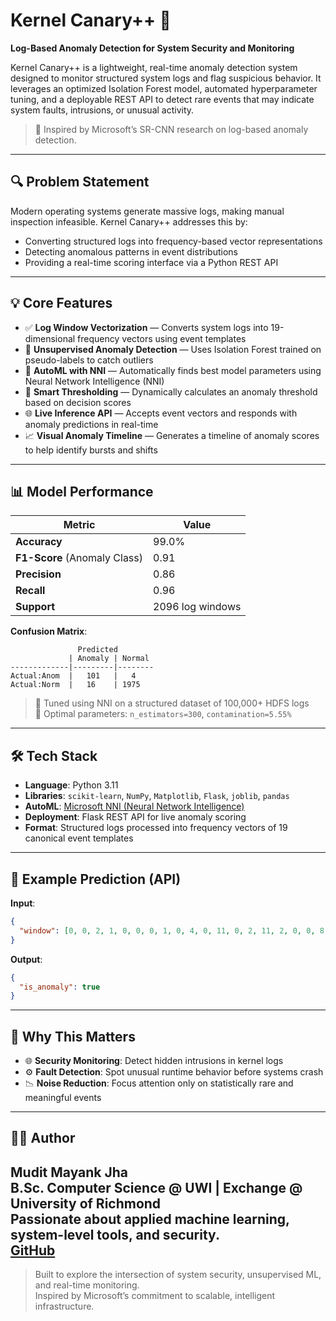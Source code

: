 # Kernel Canary++ 🐧  
**Log-Based Anomaly Detection for System Security and Monitoring**

Kernel Canary++ is a lightweight, real-time anomaly detection system designed to monitor structured system logs and flag suspicious behavior. It leverages an optimized Isolation Forest model, automated hyperparameter tuning, and a deployable REST API to detect rare events that may indicate system faults, intrusions, or unusual activity.

> 🧠 Inspired by Microsoft’s SR-CNN research on log-based anomaly detection.

---

## 🔍 Problem Statement

Modern operating systems generate massive logs, making manual inspection infeasible. Kernel Canary++ addresses this by:
- Converting structured logs into frequency-based vector representations
- Detecting anomalous patterns in event distributions
- Providing a real-time scoring interface via a Python REST API

---

## 💡 Core Features

- ✅ **Log Window Vectorization** — Converts system logs into 19-dimensional frequency vectors using event templates
- 🤖 **Unsupervised Anomaly Detection** — Uses Isolation Forest trained on pseudo-labels to catch outliers
- 🔧 **AutoML with NNI** — Automatically finds best model parameters using Neural Network Intelligence (NNI)
- 🧠 **Smart Thresholding** — Dynamically calculates an anomaly threshold based on decision scores
- 🌐 **Live Inference API** — Accepts event vectors and responds with anomaly predictions in real-time
- 📈 **Visual Anomaly Timeline** — Generates a timeline of anomaly scores to help identify bursts and shifts

---

## 📊 Model Performance

| Metric        | Value     |
|---------------|-----------|
| **Accuracy**  | 99.0%     |
| **F1-Score** (Anomaly Class) | 0.91 |
| **Precision** | 0.86      |
| **Recall**    | 0.96      |
| **Support**   | 2096 log windows |

**Confusion Matrix**:
```
               Predicted
             | Anomaly | Normal
-------------|---------|--------
Actual:Anom  |   101   |   4
Actual:Norm  |   16    | 1975
```

> 📌 Tuned using NNI on a structured dataset of 100,000+ HDFS logs  
> 🎯 Optimal parameters: `n_estimators=300`, `contamination=5.55%`

---

## 🛠️ Tech Stack

- **Language**: Python 3.11
- **Libraries**: `scikit-learn`, `NumPy`, `Matplotlib`, `Flask`, `joblib`, `pandas`
- **AutoML**: [Microsoft NNI (Neural Network Intelligence)](https://github.com/microsoft/nni)
- **Deployment**: Flask REST API for live anomaly scoring
- **Format**: Structured logs processed into frequency vectors of 19 canonical event templates

---

## 🧪 Example Prediction (API)

**Input**:  
```json
{
  "window": [0, 0, 2, 1, 0, 0, 0, 1, 0, 4, 0, 11, 0, 2, 11, 2, 0, 0, 8]
}
```

**Output**:  
```json
{
  "is_anomaly": true
}
```

---

## 🔬 Why This Matters

- 🌐 **Security Monitoring**: Detect hidden intrusions in kernel logs
- ⚙️ **Fault Detection**: Spot unusual runtime behavior before systems crash
- 📉 **Noise Reduction**: Focus attention only on statistically rare and meaningful events

---

## 👨‍💻 Author

**Mudit Mayank Jha**  
B.Sc. Computer Science @ UWI | Exchange @ University of Richmond  
Passionate about applied machine learning, system-level tools, and security.  
[GitHub](https://github.com/muditjha20)
---

> Built to explore the intersection of system security, unsupervised ML, and real-time monitoring.  
> Inspired by Microsoft’s commitment to scalable, intelligent infrastructure.
